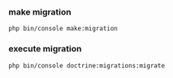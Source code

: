 ### make migration

`php bin/console make:migration`

### execute migration

`php bin/console doctrine:migrations:migrate`